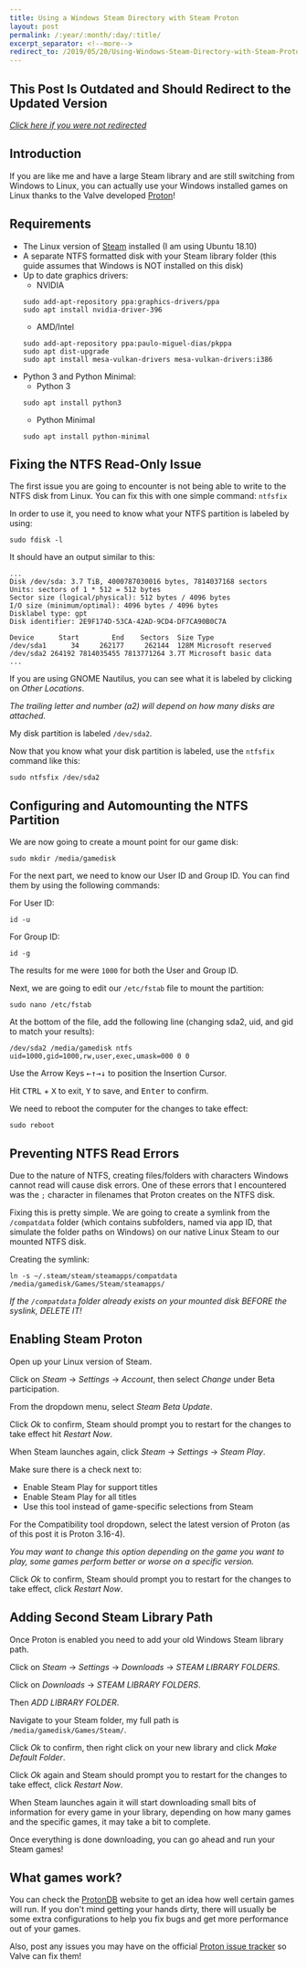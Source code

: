 ```yaml
---
title: Using a Windows Steam Directory with Steam Proton
layout: post
permalink: /:year/:month/:day/:title/
excerpt_separator: <!--more-->
redirect_to: /2019/05/20/Using-Windows-Steam-Directory-with-Steam-Proton/
---
```


## This Post Is Outdated and Should Redirect to the Updated Version
*[Click here if you were not redirected](/2019/05/20/Using-Windows-Steam-Directory-with-Steam-Proton/)*

## Introduction
If you are like me and have a large Steam library and are still switching from Windows to Linux, you can actually use your Windows installed games on Linux thanks to the Valve developed [Proton](https://github.com/ValveSoftware/Proton/wiki/Requirements)!

<!--more-->

## Requirements
- The Linux version of [Steam](https://store.steampowered.com/about/) installed (I am using Ubuntu 18.10)
- A separate NTFS formatted disk with your Steam library folder (this guide assumes that Windows is NOT installed on this disk)
- Up to date graphics drivers:
    - NVIDIA
    ```
    sudo add-apt-repository ppa:graphics-drivers/ppa
    sudo apt install nvidia-driver-396
    ```
    - AMD/Intel
    ```
    sudo add-apt-repository ppa:paulo-miguel-dias/pkppa
    sudo apt dist-upgrade
    sudo apt install mesa-vulkan-drivers mesa-vulkan-drivers:i386
    ```
- Python 3 and Python Minimal:
    - Python 3
    ```
    sudo apt install python3
    ```
    - Python Minimal
    ```
    sudo apt install python-minimal
    ```

## Fixing the NTFS Read-Only Issue
The first issue you are going to encounter is not being able to write to the NTFS disk from Linux. You can fix this with one simple command: `ntfsfix`

In order to use it, you need to know what your NTFS partition is labeled by using:
```
sudo fdisk -l
```
It should have an output similar to this:
```
...
Disk /dev/sda: 3.7 TiB, 4000787030016 bytes, 7814037168 sectors
Units: sectors of 1 * 512 = 512 bytes
Sector size (logical/physical): 512 bytes / 4096 bytes
I/O size (minimum/optimal): 4096 bytes / 4096 bytes
Disklabel type: gpt
Disk identifier: 2E9F174D-53CA-42AD-9CD4-DF7CA90B0C7A

Device      Start        End    Sectors  Size Type
/dev/sda1      34     262177     262144  128M Microsoft reserved
/dev/sda2 264192 7814035455 7813771264 3.7T Microsoft basic data
...
```

If you are using GNOME Nautilus, you can see what it is labeled by clicking on *Other Locations*.

*The trailing letter and number (a2) will depend on how many disks are attached.*

My disk partition is labeled `/dev/sda2`.

Now that you know what your disk partition is labeled, use the `ntfsfix` command like this:
```
sudo ntfsfix /dev/sda2
```

## Configuring and Automounting the NTFS Partition
We are now going to create a mount point for our game disk:
```
sudo mkdir /media/gamedisk
```

For the next part, we need to know our User ID and Group ID. You can find them by using the following commands:

For User ID:
```
id -u
```
For Group ID:
```
id -g
```

The results for me were `1000` for both the User and Group ID.

Next, we are going to edit our `/etc/fstab` file to mount the partition:
```
sudo nano /etc/fstab
```
At the bottom of the file, add the following line (changing sda2, uid, and gid to match your results):
```
/dev/sda2 /media/gamedisk ntfs uid=1000,gid=1000,rw,user,exec,umask=000 0 0
```

Use the Arrow Keys <kbd>←</kbd><kbd>↑</kbd><kbd>→</kbd><kbd>↓</kbd> to position the Insertion Cursor.

Hit <kbd>CTRL</kbd> + <kbd>X</kbd> to exit, <kbd>Y</kbd> to save, and <kbd>Enter</kbd> to confirm.

We need to reboot the computer for the changes to take effect:
```
sudo reboot
```

## Preventing NTFS Read Errors
Due to the nature of NTFS, creating files/folders with characters Windows cannot read will cause disk errors. One of these errors that I encountered was the `;` character in filenames that Proton creates on the NTFS disk.

Fixing this is pretty simple. We are going to create a symlink from the `/compatdata` folder (which contains subfolders, named via app ID, that simulate the folder paths on Windows) on our native Linux Steam to our mounted NTFS disk.

Creating the symlink:

```
ln -s ~/.steam/steam/steamapps/compatdata /media/gamedisk/Games/Steam/steamapps/
```

*If the `/compatdata` folder already exists on your mounted disk BEFORE the syslink, DELETE IT!*

## Enabling Steam Proton
Open up your Linux version of Steam.

Click on *Steam* → *Settings* → *Account*, then select *Change* under Beta participation.

From the dropdown menu, select *Steam Beta Update*.

Click *Ok* to confirm, Steam should prompt you to restart for the changes to take effect hit *Restart Now*.

When Steam launches again, click *Steam* → *Settings* → *Steam Play*.

Make sure there is a check next to:

- Enable Steam Play for support titles
- Enable Steam Play for all titles
- Use this tool instead of game-specific selections from Steam

For the Compatibility tool dropdown, select the latest version of Proton (as of this post it is Proton 3.16-4).

*You may want to change this option depending on the game you want to play, some games perform better or worse on a specific version.*

Click *Ok* to confirm, Steam should prompt you to restart for the changes to take effect, click *Restart Now*.

## Adding Second Steam Library Path
Once Proton is enabled you need to add your old Windows Steam library path.

Click on *Steam* → *Settings* → *Downloads* → *STEAM LIBRARY FOLDERS*.

Click on *Downloads* → *STEAM LIBRARY FOLDERS*.

Then *ADD LIBRARY FOLDER*.

Navigate to your Steam folder, my full path is `/media/gamedisk/Games/Steam/`.

Click *Ok* to confirm, then right click on your new library and click *Make Default Folder*.

Click *Ok* again and Steam should prompt you to restart for the changes to take effect, click *Restart Now*.

When Steam launches again it will start downloading small bits of information for every game in your library, depending on how many games and the specific games, it may take a bit to complete.

Once everything is done downloading, you can go ahead and run your Steam games!

## What games work?

You can check the [ProtonDB](https://www.protondb.com/) website to get an idea how well certain games will run. If you don't mind getting your hands dirty, there will usually be some extra configurations to help you fix bugs and get more performance out of your games.

Also, post any issues you may have on the official [Proton issue tracker](https://github.com/ValveSoftware/Proton/issues) so Valve can fix them!